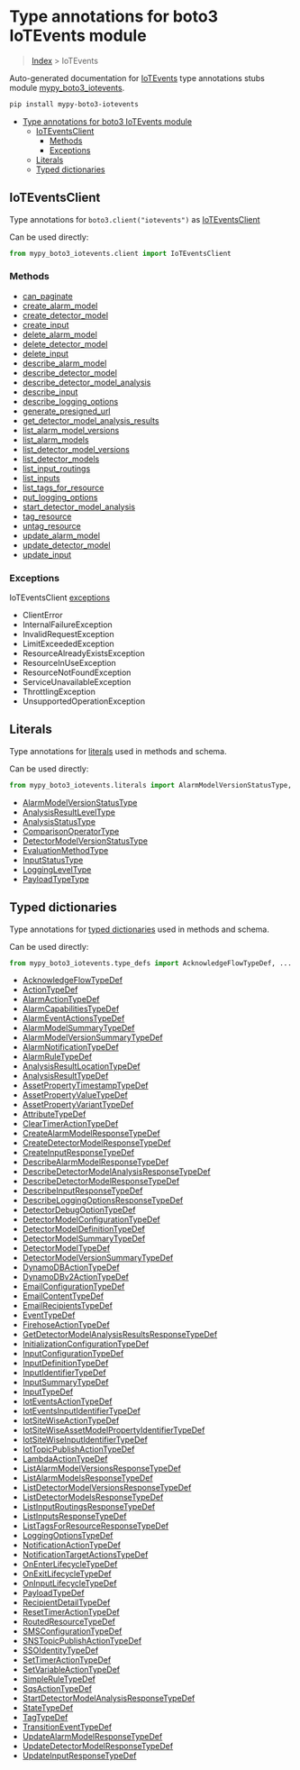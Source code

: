 # Type annotations for boto3 IoTEvents module

> [Index](..) > IoTEvents

Auto-generated documentation for
[IoTEvents](https://boto3.amazonaws.com/v1/documentation/api/latest/reference/services/iotevents.html#IoTEvents)
type annotations stubs module
[mypy_boto3_iotevents](https://pypi.org/project/mypy-boto3-iotevents/).

```bash
pip install mypy-boto3-iotevents
```

- [Type annotations for boto3 IoTEvents module](#type-annotations-for-boto3-iotevents-module)
  - [IoTEventsClient](#ioteventsclient)
    - [Methods](#methods)
    - [Exceptions](#exceptions)
  - [Literals](#literals)
  - [Typed dictionaries](#typed-dictionaries)

## IoTEventsClient

Type annotations for `boto3.client("iotevents")` as
[IoTEventsClient](./client.md)

Can be used directly:

```python
from mypy_boto3_iotevents.client import IoTEventsClient
```

### Methods

- [can_paginate](./client.md#can_paginate)
- [create_alarm_model](./client.md#create_alarm_model)
- [create_detector_model](./client.md#create_detector_model)
- [create_input](./client.md#create_input)
- [delete_alarm_model](./client.md#delete_alarm_model)
- [delete_detector_model](./client.md#delete_detector_model)
- [delete_input](./client.md#delete_input)
- [describe_alarm_model](./client.md#describe_alarm_model)
- [describe_detector_model](./client.md#describe_detector_model)
- [describe_detector_model_analysis](./client.md#describe_detector_model_analysis)
- [describe_input](./client.md#describe_input)
- [describe_logging_options](./client.md#describe_logging_options)
- [generate_presigned_url](./client.md#generate_presigned_url)
- [get_detector_model_analysis_results](./client.md#get_detector_model_analysis_results)
- [list_alarm_model_versions](./client.md#list_alarm_model_versions)
- [list_alarm_models](./client.md#list_alarm_models)
- [list_detector_model_versions](./client.md#list_detector_model_versions)
- [list_detector_models](./client.md#list_detector_models)
- [list_input_routings](./client.md#list_input_routings)
- [list_inputs](./client.md#list_inputs)
- [list_tags_for_resource](./client.md#list_tags_for_resource)
- [put_logging_options](./client.md#put_logging_options)
- [start_detector_model_analysis](./client.md#start_detector_model_analysis)
- [tag_resource](./client.md#tag_resource)
- [untag_resource](./client.md#untag_resource)
- [update_alarm_model](./client.md#update_alarm_model)
- [update_detector_model](./client.md#update_detector_model)
- [update_input](./client.md#update_input)

### Exceptions

IoTEventsClient [exceptions](./client.md#exceptions)

- ClientError
- InternalFailureException
- InvalidRequestException
- LimitExceededException
- ResourceAlreadyExistsException
- ResourceInUseException
- ResourceNotFoundException
- ServiceUnavailableException
- ThrottlingException
- UnsupportedOperationException

## Literals

Type annotations for [literals](./literals.md) used in methods and schema.

Can be used directly:

```python
from mypy_boto3_iotevents.literals import AlarmModelVersionStatusType, ...
```

- [AlarmModelVersionStatusType](./literals.md#alarmmodelversionstatustype)
- [AnalysisResultLevelType](./literals.md#analysisresultleveltype)
- [AnalysisStatusType](./literals.md#analysisstatustype)
- [ComparisonOperatorType](./literals.md#comparisonoperatortype)
- [DetectorModelVersionStatusType](./literals.md#detectormodelversionstatustype)
- [EvaluationMethodType](./literals.md#evaluationmethodtype)
- [InputStatusType](./literals.md#inputstatustype)
- [LoggingLevelType](./literals.md#loggingleveltype)
- [PayloadTypeType](./literals.md#payloadtypetype)

## Typed dictionaries

Type annotations for [typed dictionaries](./type_defs.md) used in methods and
schema.

Can be used directly:

```python
from mypy_boto3_iotevents.type_defs import AcknowledgeFlowTypeDef, ...
```

- [AcknowledgeFlowTypeDef](./type_defs.md#acknowledgeflowtypedef)
- [ActionTypeDef](./type_defs.md#actiontypedef)
- [AlarmActionTypeDef](./type_defs.md#alarmactiontypedef)
- [AlarmCapabilitiesTypeDef](./type_defs.md#alarmcapabilitiestypedef)
- [AlarmEventActionsTypeDef](./type_defs.md#alarmeventactionstypedef)
- [AlarmModelSummaryTypeDef](./type_defs.md#alarmmodelsummarytypedef)
- [AlarmModelVersionSummaryTypeDef](./type_defs.md#alarmmodelversionsummarytypedef)
- [AlarmNotificationTypeDef](./type_defs.md#alarmnotificationtypedef)
- [AlarmRuleTypeDef](./type_defs.md#alarmruletypedef)
- [AnalysisResultLocationTypeDef](./type_defs.md#analysisresultlocationtypedef)
- [AnalysisResultTypeDef](./type_defs.md#analysisresulttypedef)
- [AssetPropertyTimestampTypeDef](./type_defs.md#assetpropertytimestamptypedef)
- [AssetPropertyValueTypeDef](./type_defs.md#assetpropertyvaluetypedef)
- [AssetPropertyVariantTypeDef](./type_defs.md#assetpropertyvarianttypedef)
- [AttributeTypeDef](./type_defs.md#attributetypedef)
- [ClearTimerActionTypeDef](./type_defs.md#cleartimeractiontypedef)
- [CreateAlarmModelResponseTypeDef](./type_defs.md#createalarmmodelresponsetypedef)
- [CreateDetectorModelResponseTypeDef](./type_defs.md#createdetectormodelresponsetypedef)
- [CreateInputResponseTypeDef](./type_defs.md#createinputresponsetypedef)
- [DescribeAlarmModelResponseTypeDef](./type_defs.md#describealarmmodelresponsetypedef)
- [DescribeDetectorModelAnalysisResponseTypeDef](./type_defs.md#describedetectormodelanalysisresponsetypedef)
- [DescribeDetectorModelResponseTypeDef](./type_defs.md#describedetectormodelresponsetypedef)
- [DescribeInputResponseTypeDef](./type_defs.md#describeinputresponsetypedef)
- [DescribeLoggingOptionsResponseTypeDef](./type_defs.md#describeloggingoptionsresponsetypedef)
- [DetectorDebugOptionTypeDef](./type_defs.md#detectordebugoptiontypedef)
- [DetectorModelConfigurationTypeDef](./type_defs.md#detectormodelconfigurationtypedef)
- [DetectorModelDefinitionTypeDef](./type_defs.md#detectormodeldefinitiontypedef)
- [DetectorModelSummaryTypeDef](./type_defs.md#detectormodelsummarytypedef)
- [DetectorModelTypeDef](./type_defs.md#detectormodeltypedef)
- [DetectorModelVersionSummaryTypeDef](./type_defs.md#detectormodelversionsummarytypedef)
- [DynamoDBActionTypeDef](./type_defs.md#dynamodbactiontypedef)
- [DynamoDBv2ActionTypeDef](./type_defs.md#dynamodbv2actiontypedef)
- [EmailConfigurationTypeDef](./type_defs.md#emailconfigurationtypedef)
- [EmailContentTypeDef](./type_defs.md#emailcontenttypedef)
- [EmailRecipientsTypeDef](./type_defs.md#emailrecipientstypedef)
- [EventTypeDef](./type_defs.md#eventtypedef)
- [FirehoseActionTypeDef](./type_defs.md#firehoseactiontypedef)
- [GetDetectorModelAnalysisResultsResponseTypeDef](./type_defs.md#getdetectormodelanalysisresultsresponsetypedef)
- [InitializationConfigurationTypeDef](./type_defs.md#initializationconfigurationtypedef)
- [InputConfigurationTypeDef](./type_defs.md#inputconfigurationtypedef)
- [InputDefinitionTypeDef](./type_defs.md#inputdefinitiontypedef)
- [InputIdentifierTypeDef](./type_defs.md#inputidentifiertypedef)
- [InputSummaryTypeDef](./type_defs.md#inputsummarytypedef)
- [InputTypeDef](./type_defs.md#inputtypedef)
- [IotEventsActionTypeDef](./type_defs.md#ioteventsactiontypedef)
- [IotEventsInputIdentifierTypeDef](./type_defs.md#ioteventsinputidentifiertypedef)
- [IotSiteWiseActionTypeDef](./type_defs.md#iotsitewiseactiontypedef)
- [IotSiteWiseAssetModelPropertyIdentifierTypeDef](./type_defs.md#iotsitewiseassetmodelpropertyidentifiertypedef)
- [IotSiteWiseInputIdentifierTypeDef](./type_defs.md#iotsitewiseinputidentifiertypedef)
- [IotTopicPublishActionTypeDef](./type_defs.md#iottopicpublishactiontypedef)
- [LambdaActionTypeDef](./type_defs.md#lambdaactiontypedef)
- [ListAlarmModelVersionsResponseTypeDef](./type_defs.md#listalarmmodelversionsresponsetypedef)
- [ListAlarmModelsResponseTypeDef](./type_defs.md#listalarmmodelsresponsetypedef)
- [ListDetectorModelVersionsResponseTypeDef](./type_defs.md#listdetectormodelversionsresponsetypedef)
- [ListDetectorModelsResponseTypeDef](./type_defs.md#listdetectormodelsresponsetypedef)
- [ListInputRoutingsResponseTypeDef](./type_defs.md#listinputroutingsresponsetypedef)
- [ListInputsResponseTypeDef](./type_defs.md#listinputsresponsetypedef)
- [ListTagsForResourceResponseTypeDef](./type_defs.md#listtagsforresourceresponsetypedef)
- [LoggingOptionsTypeDef](./type_defs.md#loggingoptionstypedef)
- [NotificationActionTypeDef](./type_defs.md#notificationactiontypedef)
- [NotificationTargetActionsTypeDef](./type_defs.md#notificationtargetactionstypedef)
- [OnEnterLifecycleTypeDef](./type_defs.md#onenterlifecycletypedef)
- [OnExitLifecycleTypeDef](./type_defs.md#onexitlifecycletypedef)
- [OnInputLifecycleTypeDef](./type_defs.md#oninputlifecycletypedef)
- [PayloadTypeDef](./type_defs.md#payloadtypedef)
- [RecipientDetailTypeDef](./type_defs.md#recipientdetailtypedef)
- [ResetTimerActionTypeDef](./type_defs.md#resettimeractiontypedef)
- [RoutedResourceTypeDef](./type_defs.md#routedresourcetypedef)
- [SMSConfigurationTypeDef](./type_defs.md#smsconfigurationtypedef)
- [SNSTopicPublishActionTypeDef](./type_defs.md#snstopicpublishactiontypedef)
- [SSOIdentityTypeDef](./type_defs.md#ssoidentitytypedef)
- [SetTimerActionTypeDef](./type_defs.md#settimeractiontypedef)
- [SetVariableActionTypeDef](./type_defs.md#setvariableactiontypedef)
- [SimpleRuleTypeDef](./type_defs.md#simpleruletypedef)
- [SqsActionTypeDef](./type_defs.md#sqsactiontypedef)
- [StartDetectorModelAnalysisResponseTypeDef](./type_defs.md#startdetectormodelanalysisresponsetypedef)
- [StateTypeDef](./type_defs.md#statetypedef)
- [TagTypeDef](./type_defs.md#tagtypedef)
- [TransitionEventTypeDef](./type_defs.md#transitioneventtypedef)
- [UpdateAlarmModelResponseTypeDef](./type_defs.md#updatealarmmodelresponsetypedef)
- [UpdateDetectorModelResponseTypeDef](./type_defs.md#updatedetectormodelresponsetypedef)
- [UpdateInputResponseTypeDef](./type_defs.md#updateinputresponsetypedef)

